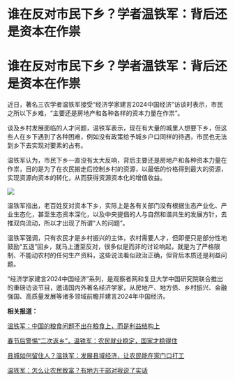 # 谁在反对市民下乡？学者温铁军：背后还是资本在作祟

# 谁在反对市民下乡？学者温铁军：背后还是资本在作祟

近日，著名三农学者温铁军接受“经济学家建言2024中国经济”访谈时表示，市民之所以下乡难，“主要还是房地产和各种各样的资本力量在作祟”。

谈及乡村发展面临的人才问题，温铁军表示，现在有大量的城里人想要下乡，但这些人在乡下遇到了各种困难，例如没有政策给予城乡户口同样的待遇，市民也无法到乡下去实现对要素的占有。

温铁军认为，市民下乡一直没有太大反响，背后主要还是房地产和各种资本力量在作祟，目的是为了在农民搬走后控制乡村的资源，以最低的价格得到最大的资源，实现资源向资本的转化，从而获得资源资本化的增值收益。

![](https://inews.gtimg.com/om_bt/OaIGlDXcZknwD_Ytai7IOYO1sYacgZgaoEdMAg9swwI1oAA/1000)

温铁军指出，老百姓反对资本下乡，实际上是各有关部门没有根据生态产业化、产业生态化，甚至生态资本深化，以及中央提倡的人与自然和谐共生的发展方针，去推双向流动，所以才出现了所谓“人的问题”。

温铁军强调，只有农民才是乡村振兴的主体，农村需要人才，但即便只是部分性地鼓励“五退”回乡，就马上遭至反对，很多似是而非的讨论响起，就是为了严格限制、不能动农村的任何生产资料，这些说法看似政治正确，但背后本质还是利益问题。

“经济学家建言2024中国经济”系列，是观察者网和复旦大学中国研究院联合推出的重磅访谈节目，邀请国内外著名经济学家，从房地产、地方债、乡村振兴、金融强国、高质量发展等诸多领域前瞻并建言2024年中国经济。

**相关报道：**

[温铁军：中国的粮食问题不出在粮食上，而是利益结构上 ](https://news.qq.com/rain/a/20240220A042SL00)

[春节后警惕“二次返乡”，温铁军：农民就业稳定，国家才稳得住 ](https://news.qq.com/rain/a/20240220A042SF00)

[县城如何留住人？温铁军：发展县域经济，让农民能在家门口打工 ](https://news.qq.com/rain/a/20240220A042SC00)

[温铁军：怎么让农民致富？有地方干部对我说了实话 ](https://news.qq.com/rain/a/20240220A042S400)

